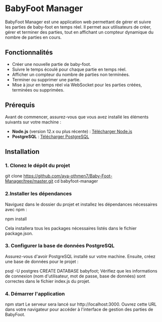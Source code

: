 # BabyFoot Manager

BabyFoot Manager est une application web permettant de gérer et suivre les parties de baby-foot en temps réel. Il permet aux utilisateurs de créer, gérer et terminer des parties, tout en affichant un compteur dynamique du nombre de parties en cours.

## Fonctionnalités

- Créer une nouvelle partie de baby-foot.
- Suivre le temps écoulé pour chaque partie en temps réel.
- Afficher un compteur du nombre de parties non terminées.
- Terminer ou supprimer une partie.
- Mise à jour en temps réel via WebSocket pour les parties créées, terminées ou supprimées.

## Prérequis

Avant de commencer, assurez-vous que vous avez installé les éléments suivants sur votre machine :

- **Node.js** (version 12.x ou plus récente) : [Télécharger Node.js](https://nodejs.org/)
- **PostgreSQL** : [Télécharger PostgreSQL](https://www.postgresql.org/download/)

## Installation

### 1. Clonez le dépôt du projet

git clone https://github.com/aya-othmen7/Baby-Foot-Manager/tree/master.git
cd babyfoot-manager

### 2.Installer les dépendances

Naviguez dans le dossier du projet et installez les dépendances nécessaires avec npm :

npm install

Cela installera tous les packages nécessaires listés dans le fichier package.json.


### 3. Configurer la base de données PostgreSQL
Assurez-vous d'avoir PostgreSQL installé sur votre machine. Ensuite, créez une base de données pour le projet :

psql -U postgres
CREATE DATABASE babyfoot;
Vérifiez que les informations de connexion (nom d'utilisateur, mot de passe, base de données) sont correctes dans le fichier index.js du projet. 
### 4. Démarrer l'application

npm start
Le serveur sera lancé sur http://localhost:3000. Ouvrez cette URL dans votre navigateur pour accéder à l'interface de gestion des parties de BabyFoot.
